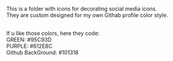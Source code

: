 This is a folder with icons for decorating social media icons.
<br>They are custom designed for my own Githab profile color style.

<br>If u like those colors, here they code:
<br>GREEN:  #95C93D
<br>PURPLE: #612E8C
<br>Github BackGround: #101318
